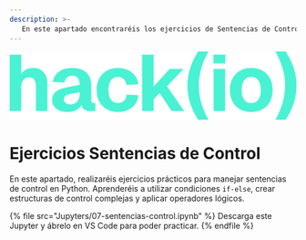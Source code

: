 ```yaml
---
description: >-
   En este apartado encontraréis los ejercicios de Sentencias de Control de Python.
---
```


<div style="text-align: center;">
  <img src="https://github.com/Hack-io-Data/Imagenes/blob/main/01-LogosHackio/logo_celeste@4x.png?raw=true" alt="logo hack(io)" />
</div>

# Ejercicios Sentencias de Control

En este apartado, realizaréis ejercicios prácticos para manejar sentencias de control en Python. Aprenderéis a utilizar condiciones `if-else`, crear estructuras de control complejas y aplicar operadores lógicos. 

{% file src="Jupyters/07-sentencias-control.ipynb" %}
Descarga este Jupyter y ábrelo en VS Code para poder practicar.
{% endfile %}